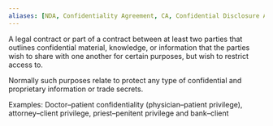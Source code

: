 ```yaml
---
aliases: [NDA, Confidentiality Agreement, CA, Confidential Disclosure Agreement, CDA, Proprietary Information agreement, PIA, or Secrecy Agreement, SA]
---
```


A legal contract or part of a contract between at least two parties that outlines confidential material, knowledge, or information that the parties wish to share with one another for certain purposes, but wish to restrict access to.

Normally such purposes relate to protect any type of confidential and proprietary information or trade secrets.

Examples: Doctor–patient confidentiality (physician–patient privilege), attorney–client privilege, priest–penitent privilege and bank–client 